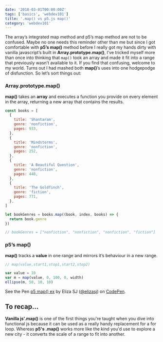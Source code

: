 ```yaml
---
date: '2018-03-01T00:00:00Z'
tags: ['basics', 'webdev101']
title: '.map() vs p5.js map()'
category: 'webdev101'
---
```


The array’s integrated map method and p5’s map method are not to be confused. Maybe no one needs this reminder other than me but since I got comfortable with <strong>p5’s map()</strong> method before I really got my hands dirty with vanilla javascript’s built in <strong>Array.prototype.map()</strong>, I’ve tricked myself more than once into thinking that `map()` took an array and made it fit into a range that previously wasn’t available to it.
If you find that confusing, welcome to my world. Turns out I had mashed both <strong>map()</strong>’s uses into one hodgepodge of disfunction.
So let’s sort things out:

### Array.prototype.map()

<strong>map()</strong> takes an <strong>array</strong> and executes a function you provide on every element in the array, returning a new array that contains the results.

```javascript
const books = [
  {
    title: 'Shantaram',
    genre: 'nonfiction',
    pages: 933,
  },
  {
    title: 'Mindstorms',
    genre: 'nonfiction',
    pages: 252,
  },
  {
    title: 'A Beautiful Question',
    genre: 'nonfiction',
    pages: 448,
  },
  {
    title: 'The Goldfinch',
    genre: 'fiction',
    pages: 771,
  },
]

let bookGenres = books.map((book, index, books) => {
  return book.genre
})

// bookGenres = ["nonfiction", "nonfiction", "nonfiction", "fiction"]
```

### p5’s map()

<strong>map()</strong> tracks a <strong>value</strong> in one range and mirrors it’s behaviour in a new range.

```javascript
// map(value,start1,stop1,start2,stop2)

var value = 10
var m = map(value, 0, 100, 0, width)
ellipse(m, 50, 10, 10)
```

<p data-height="565" data-theme-id="dark" data-slug-hash="JMxwzr" data-default-tab="js,result" data-user="elizasj" data-embed-version="2" data-pen-title="p5 map() ex" class="codepen">See the Pen <a href="https://codepen.io/elizasj/pen/JMxwzr/">p5 map() ex</a> by Eliza SJ (<a href="https://codepen.io/elizasj">@elizasj</a>) on <a href="https://codepen.io">CodePen</a>.</p>
<script async src="https://production-assets.codepen.io/assets/embed/ei.js"></script>

## To recap...

<strong>Vanilla js'.map()</strong> is one of the first things you're taught when you dive into functional js because it can be used as a really handy replacement for a for loop. Whereas <strong>p5's .map()</strong> works more like the kind you'd use to explore a new city - it converts the scale of a range to fit into another.

